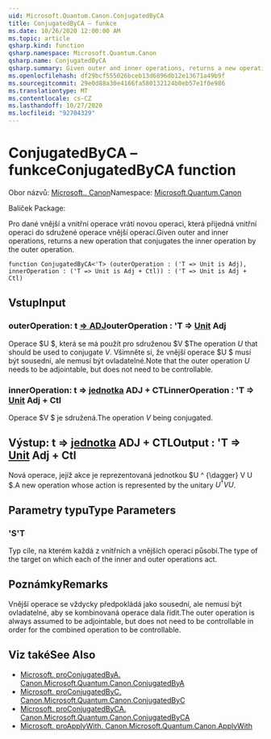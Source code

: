 ```yaml
---
uid: Microsoft.Quantum.Canon.ConjugatedByCA
title: ConjugatedByCA – funkce
ms.date: 10/26/2020 12:00:00 AM
ms.topic: article
qsharp.kind: function
qsharp.namespace: Microsoft.Quantum.Canon
qsharp.name: ConjugatedByCA
qsharp.summary: Given outer and inner operations, returns a new operation that conjugates the inner operation by the outer operation.
ms.openlocfilehash: df29bcf555026bceb13d6896db12e13671a49b9f
ms.sourcegitcommit: 29e0d88a30e4166fa580132124b0eb57e1f0e986
ms.translationtype: MT
ms.contentlocale: cs-CZ
ms.lasthandoff: 10/27/2020
ms.locfileid: "92704329"
---
```

# <a name="conjugatedbyca-function"></a><span data-ttu-id="6df6e-102">ConjugatedByCA – funkce</span><span class="sxs-lookup"><span data-stu-id="6df6e-102">ConjugatedByCA function</span></span>

<span data-ttu-id="6df6e-103">Obor názvů: [Microsoft.. Canon](xref:Microsoft.Quantum.Canon)</span><span class="sxs-lookup"><span data-stu-id="6df6e-103">Namespace: [Microsoft.Quantum.Canon](xref:Microsoft.Quantum.Canon)</span></span>

<span data-ttu-id="6df6e-104">Balíček [](https://nuget.org/packages/)</span><span class="sxs-lookup"><span data-stu-id="6df6e-104">Package: [](https://nuget.org/packages/)</span></span>


<span data-ttu-id="6df6e-105">Pro dané vnější a vnitřní operace vrátí novou operaci, která přijedná vnitřní operaci do sdružené operace vnější operací.</span><span class="sxs-lookup"><span data-stu-id="6df6e-105">Given outer and inner operations, returns a new operation that conjugates the inner operation by the outer operation.</span></span>

```qsharp
function ConjugatedByCA<'T> (outerOperation : ('T => Unit is Adj), innerOperation : ('T => Unit is Adj + Ctl)) : ('T => Unit is Adj + Ctl)
```


## <a name="input"></a><span data-ttu-id="6df6e-106">Vstup</span><span class="sxs-lookup"><span data-stu-id="6df6e-106">Input</span></span>

### <a name="outeroperation--t--unit-adj"></a><span data-ttu-id="6df6e-107">outerOperation: t [=> ADJ](xref:microsoft.quantum.lang-ref.unit)</span><span class="sxs-lookup"><span data-stu-id="6df6e-107">outerOperation : 'T => [Unit](xref:microsoft.quantum.lang-ref.unit) Adj</span></span>

<span data-ttu-id="6df6e-108">Operace $U $, která se má použít pro sdruženou $V $</span><span class="sxs-lookup"><span data-stu-id="6df6e-108">The operation $U$ that should be used to conjugate $V$.</span></span> <span data-ttu-id="6df6e-109">Všimněte si, že vnější operace $U $ musí být sousední, ale nemusí být ovladatelné.</span><span class="sxs-lookup"><span data-stu-id="6df6e-109">Note that the outer operation $U$ needs to be adjointable, but does not need to be controllable.</span></span>


### <a name="inneroperation--t--unit-adj--ctl"></a><span data-ttu-id="6df6e-110">innerOperation: t => [jednotka](xref:microsoft.quantum.lang-ref.unit) ADJ + CTL</span><span class="sxs-lookup"><span data-stu-id="6df6e-110">innerOperation : 'T => [Unit](xref:microsoft.quantum.lang-ref.unit) Adj + Ctl</span></span>

<span data-ttu-id="6df6e-111">Operace $V $ je sdružená.</span><span class="sxs-lookup"><span data-stu-id="6df6e-111">The operation $V$ being conjugated.</span></span>



## <a name="output--t--unit-adj--ctl"></a><span data-ttu-id="6df6e-112">Výstup: t => [jednotka](xref:microsoft.quantum.lang-ref.unit) ADJ + CTL</span><span class="sxs-lookup"><span data-stu-id="6df6e-112">Output : 'T => [Unit](xref:microsoft.quantum.lang-ref.unit) Adj + Ctl</span></span>

<span data-ttu-id="6df6e-113">Nová operace, jejíž akce je reprezentovaná jednotkou $U ^ {\dagger} V U $.</span><span class="sxs-lookup"><span data-stu-id="6df6e-113">A new operation whose action is represented by the unitary $U^{\dagger} V U$.</span></span>

## <a name="type-parameters"></a><span data-ttu-id="6df6e-114">Parametry typu</span><span class="sxs-lookup"><span data-stu-id="6df6e-114">Type Parameters</span></span>

### <a name="t"></a><span data-ttu-id="6df6e-115">'S</span><span class="sxs-lookup"><span data-stu-id="6df6e-115">'T</span></span>

<span data-ttu-id="6df6e-116">Typ cíle, na kterém každá z vnitřních a vnějších operací působí.</span><span class="sxs-lookup"><span data-stu-id="6df6e-116">The type of the target on which each of the inner and outer operations act.</span></span>

## <a name="remarks"></a><span data-ttu-id="6df6e-117">Poznámky</span><span class="sxs-lookup"><span data-stu-id="6df6e-117">Remarks</span></span>

<span data-ttu-id="6df6e-118">Vnější operace se vždycky předpokládá jako sousední, ale nemusí být ovladatelné, aby se kombinovaná operace dala řídit.</span><span class="sxs-lookup"><span data-stu-id="6df6e-118">The outer operation is always assumed to be adjointable, but does not need to be controllable in order for the combined operation to be controllable.</span></span>

## <a name="see-also"></a><span data-ttu-id="6df6e-119">Viz také</span><span class="sxs-lookup"><span data-stu-id="6df6e-119">See Also</span></span>

- [<span data-ttu-id="6df6e-120">Microsoft. proConjugatedByA. Canon.</span><span class="sxs-lookup"><span data-stu-id="6df6e-120">Microsoft.Quantum.Canon.ConjugatedByA</span></span>](xref:Microsoft.Quantum.Canon.ConjugatedByA)
- [<span data-ttu-id="6df6e-121">Microsoft. proConjugatedByC. Canon.</span><span class="sxs-lookup"><span data-stu-id="6df6e-121">Microsoft.Quantum.Canon.ConjugatedByC</span></span>](xref:Microsoft.Quantum.Canon.ConjugatedByC)
- [<span data-ttu-id="6df6e-122">Microsoft. proConjugatedByCA. Canon.</span><span class="sxs-lookup"><span data-stu-id="6df6e-122">Microsoft.Quantum.Canon.ConjugatedByCA</span></span>](xref:Microsoft.Quantum.Canon.ConjugatedByCA)
- [<span data-ttu-id="6df6e-123">Microsoft. proApplyWith. Canon.</span><span class="sxs-lookup"><span data-stu-id="6df6e-123">Microsoft.Quantum.Canon.ApplyWith</span></span>](xref:Microsoft.Quantum.Canon.ApplyWith)